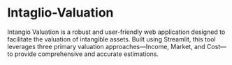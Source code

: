 # Intaglio-Valuation
Intangio Valuation is a robust and user-friendly web application designed to facilitate the valuation of intangible assets. Built using Streamlit, this tool leverages three primary valuation approaches—Income, Market, and Cost—to provide comprehensive and accurate estimations.
